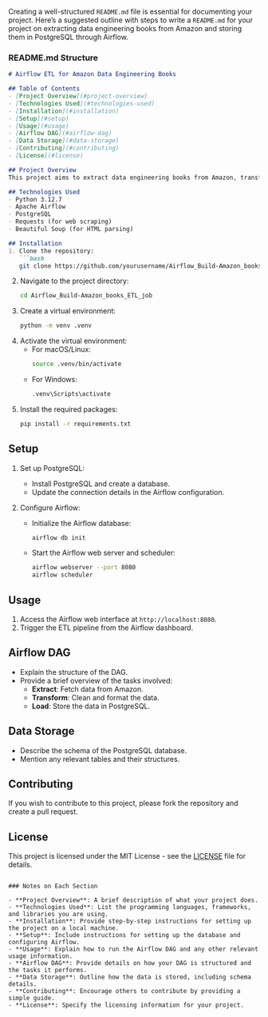 Creating a well-structured `README.md` file is essential for documenting your project. Here’s a suggested outline with steps to write a `README.md` for your project on extracting data engineering books from Amazon and storing them in PostgreSQL through Airflow.

### README.md Structure

```markdown
# Airflow ETL for Amazon Data Engineering Books

## Table of Contents
- [Project Overview](#project-overview)
- [Technologies Used](#technologies-used)
- [Installation](#installation)
- [Setup](#setup)
- [Usage](#usage)
- [Airflow DAG](#airflow-dag)
- [Data Storage](#data-storage)
- [Contributing](#contributing)
- [License](#license)

## Project Overview
This project aims to extract data engineering books from Amazon, transform the data as needed, and load it into a PostgreSQL database using Apache Airflow.

## Technologies Used
- Python 3.12.7
- Apache Airflow
- PostgreSQL
- Requests (for web scraping)
- Beautiful Soup (for HTML parsing)

## Installation
1. Clone the repository:
   ```bash
   git clone https://github.com/yourusername/Airflow_Build-Amazon_books_ETL_job.git
   ```
2. Navigate to the project directory:
   ```bash
   cd Airflow_Build-Amazon_books_ETL_job
   ```
3. Create a virtual environment:
   ```bash
   python -m venv .venv
   ```
4. Activate the virtual environment:
   - For macOS/Linux:
     ```bash
     source .venv/bin/activate
     ```
   - For Windows:
     ```bash
     .venv\Scripts\activate
     ```
5. Install the required packages:
   ```bash
   pip install -r requirements.txt
   ```

## Setup
1. Set up PostgreSQL:
   - Install PostgreSQL and create a database.
   - Update the connection details in the Airflow configuration.

2. Configure Airflow:
   - Initialize the Airflow database:
     ```bash
     airflow db init
     ```
   - Start the Airflow web server and scheduler:
     ```bash
     airflow webserver --port 8080
     airflow scheduler
     ```

## Usage
1. Access the Airflow web interface at `http://localhost:8080`.
2. Trigger the ETL pipeline from the Airflow dashboard.

## Airflow DAG
- Explain the structure of the DAG.
- Provide a brief overview of the tasks involved:
  - **Extract**: Fetch data from Amazon.
  - **Transform**: Clean and format the data.
  - **Load**: Store the data in PostgreSQL.

## Data Storage
- Describe the schema of the PostgreSQL database.
- Mention any relevant tables and their structures.

## Contributing
If you wish to contribute to this project, please fork the repository and create a pull request.

## License
This project is licensed under the MIT License - see the [LICENSE](LICENSE) file for details.
```

### Notes on Each Section

- **Project Overview**: A brief description of what your project does.
- **Technologies Used**: List the programming languages, frameworks, and libraries you are using.
- **Installation**: Provide step-by-step instructions for setting up the project on a local machine.
- **Setup**: Include instructions for setting up the database and configuring Airflow.
- **Usage**: Explain how to run the Airflow DAG and any other relevant usage information.
- **Airflow DAG**: Provide details on how your DAG is structured and the tasks it performs.
- **Data Storage**: Outline how the data is stored, including schema details.
- **Contributing**: Encourage others to contribute by providing a simple guide.
- **License**: Specify the licensing information for your project.
